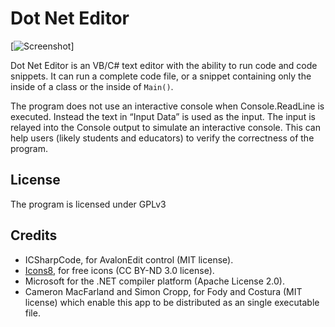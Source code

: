 # Dot Net Editor

[![Screenshot](https://preview.ibb.co/gOObAk/Dot_Net_Editor_2017_05_09_18_01_37.png)]

Dot Net Editor is an VB/C# text editor with the ability to run code and code snippets. It can run a complete code file, or a snippet containing only the inside of a class or the inside of `Main()`.

The program does not use an interactive console when Console.ReadLine is executed. Instead the text in “Input Data” is used as the input.
The input is relayed into the Console output to simulate an interactive console.
This can help users (likely students and educators) to verify the correctness of the program.

## License

The program is licensed under GPLv3

## Credits

* ICSharpCode, for AvalonEdit control (MIT license).
* [Icons8](https://icons8.com), for free icons (CC BY-ND 3.0 license).
* Microsoft for the .NET compiler platform (Apache License 2.0).
* Cameron MacFarland and Simon Cropp, for Fody and Costura (MIT license) which enable this app to be distributed as an single executable file.
